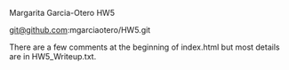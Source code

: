 Margarita Garcia-Otero 
HW5

git@github.com:mgarciaotero/HW5.git

There are a few comments at the beginning
of index.html but most details are in 
HW5_Writeup.txt.

